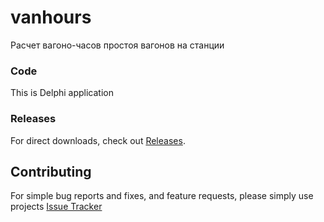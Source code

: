 # vanhours
Расчет вагоно-часов простоя вагонов на станции

### Code

This is Delphi application

### Releases

For direct downloads, check out [Releases](../../releases).

## Contributing

For simple bug reports and fixes, and feature requests, please simply use projects
[Issue Tracker](../../issues)
